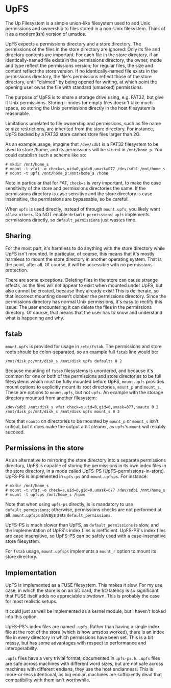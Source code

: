 # UpFS

The Up Filesystem is a simple union-like filesystem used to add Unix
permissions and ownership to files stored in a non-Unix filesystem. Think of it
as a modern(ish) version of umsdos.

UpFS expects a permissions directory and a store directory. The permissions of
the files in the store directory are ignored: Only its file and directory
contents are important. For each file in the store directory, if an
identically-named file exists in the permissions directory, the owner, mode and
type reflect the permissions version; for regular files, the size and content
reflect the store version. If no identically-named file exists in the
permissions directory, the file's permissions reflect those of the store
directory, until "claimed" by being opened for writing, at which point the
opening user owns the file with standard (umasked) permissions.

The purpose of UpFS is to share a storage drive using, e.g. FAT32, but give it
Unix permissions. Storing i-nodes for empty files doesn't take much space, so
storing the Unix permissions directly in the host filesystem is reasonable.

Limitations unrelated to file ownership and permissions, such as file name or
size restrictions, are inherited from the store directory. For instance, UpFS
backed by a FAT32 store cannot store files larger than 2G.

As an example usage, imagine that `/dev/sdb1` is a FAT32 filesystem to be used
to store /home, and its permissions will be stored in `/mnt/home_p`. You could
establish such a scheme like so:

```
# mkdir /mnt/home_s
# mount -t vfat -o check=s,uid=0,gid=0,umask=077 /dev/sdb1 /mnt/home_s
# mount -t upfs /mnt/home_p:/mnt/home_s /home
```

Note in particular that for FAT, `check=s` is very important, to make the case
sensitivity of the store and permissions directories the same. If the
permissions directory is case sensitive and the store directory is case
insensitive, the permissions are bypassable, so be careful!

When `upfs` is used directly, instead of through `mount.upfs`, you likely want
`allow_others`. Do NOT enable `default_permissions`: `upfs` implements
permissions directly, so `default_permissions` just wastes time.

## Sharing

For the most part, it's harmless to do anything with the store directory while
UpFS isn't mounted. In particular, of course, this means that it's mostly
harmless to mount the store directory in another operating system. That is the
point, after all. Of course, it will be accessible with no permissions
protection.

There are some exceptions. Deleting files in the store can cause strange
effects, as the files will not appear to exist when mounted under UpFS, but
also cannot be created, because they already exist! This is deliberate, so that
incorrect mounting doesn't clobber the permissions directory. Since the
permissions directory has normal Unix permissions, it's easy to rectify this
issue: The user encountering it can delete the files in the permissions
directory. Of course, that means that the user has to know and understand what
is happening and why.

## fstab

`mount.upfs` is provided for usage in `/etc/fstab`. The permissions and store
roots should be colon-separated, so an example full `fstab` line would be:

```
/mnt/disk_p:/mnt/disk_s /mnt/disk upfs defaults 0 2
```

Because mounting of `fstab` filesystems is unordered, and because it's common
for one or both of the permissions and store directories to be full filesystems
which must be fully mounted before UpFS, `mount.upfs` provides mount options to
explicitly mount its root directories, `mount_p` and `mount_s`.  These are
options to `mount.upfs`, but not `upfs`. An example with the storage directory
mounted from another filesystem:

```
/dev/sdb1 /mnt/disk_s vfat check=s,uid=0,gid=0,umask=077,noauto 0 2
/mnt/disk_p:/mnt/disk_s /mnt/disk upfs mount_s 0 2
```

Note that `noauto` on directories to be mounted by `mount_p` or `mount_s` isn't
critical, but it does make the output a bit cleaner, as `upfs`'s `mount` will
reliably succeed.

## Permissions in the store

As an alternative to mirroring the store directory into a separate permissions
directory, UpFS is capable of storing the permissions in its own index files in
the store directory, in a mode called UpFS-PS (UpFS-permissions-in-store).
UpFS-PS is implemented in `upfs-ps` and `mount.upfsps`. For instance:

```
# mkdir /mnt/home_s
# mount -t vfat -o check=s,uid=0,gid=0,umask=077 /dev/sdb1 /mnt/home_s
# mount -t upfsps /mnt/home_s /home
```

Note that when using `upfs-ps` directly, is is mandatory to use
`default_permissions`; otherwise, permissions checks are not performed at all.
`mount.upfsps` always sets `default_permissions`.

UpFS-PS is much slower than UpFS, as `default_permissions` is slow, and the
implementation of UpFS's index files is inefficient. UpFS-PS's index files are
case insensitive, so UpFS-PS can be safely used with a case-insensitive store
filesystem.

For `fstab` usage, `mount.upfsps` implements a `mount_r` option to mount its
store directory.

## Implementation

UpFS is implemented as a FUSE filesystem. This makes it slow. For my use case,
in which the store is on an SD card, the I/O latency is so significant that
FUSE itself adds no appreciable slowdown. This is probably the case for most
realistic setups.

It could just as well be implemented as a kernel module, but I haven't looked
into this option.

UpFS-PS's index files are named `.upfs`. Rather than having a single index file
at the root of the store (which is how umsdos worked), there is an index file
in every directory in which permissions have been set. This is a bit messy, but
has some advantages with respect to performance and interoperability.

`.upfs` files have a very trivial format, documented in `upfs-ps.h`. `.upfs`
files are safe across machines with different word sizes, but are not safe
across machines with different endians, they use the host endianness. This is
more-or-less intentional, as big endian machines are sufficiently dead that
compatibility with them isn't worthwhile.
